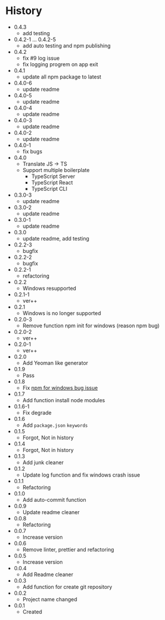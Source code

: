 # History

- 0.4.3
  - add testing
- 0.4.2-1 ... 0.4.2-5
  - add auto testing and npm publishing
- 0.4.2
  - fix #9 log issue
  - fix logging progrem on app exit
- 0.4.1
  - update all npm package to latest
- 0.4.0-6
  - update readme
- 0.4.0-5
  - update readme
- 0.4.0-4
  - update readme
- 0.4.0-3
  - update readme
- 0.4.0-2
  - update readme
- 0.4.0-1
  - fix bugs
- 0.4.0
  - Translate JS -> TS
  - Support multiple boilerplate
    - TypeScript Server
    - TypeScript React
    - TypeScript CLI
- 0.3.0-3
  - update readme
- 0.3.0-2
  - update readme
- 0.3.0-1
  - update readme
- 0.3.0
  - update readme, add testing
- 0.2.2-3
  - bugfix
- 0.2.2-2
  - bugfix
- 0.2.2-1
  - refactoring
- 0.2.2
  - Windows resupported
- 0.2.1-1
  - ver++
- 0.2.1
  - Windows is no longer supported
- 0.2.0-3
  - Remove function npm init for windows (reason npm bug)
- 0.2.0-2
  - ver++
- 0.2.0-1
  - ver++
- 0.2.0
  - Add Yeoman like generator
- 0.1.9
  - Pass
- 0.1.8
  - Fix [npm for windows bug issue](https://github.com/npm/cli/issues/1290)
- 0.1.7
  - Add function install node modules
- 0.1.6-1
  - Fix degrade
- 0.1.6
  - Add `package.json` `keywords`
- 0.1.5
  - Forgot, Not in history
- 0.1.4
  - Forgot, Not in history
- 0.1.3
  - Add junk cleaner
- 0.1.2
  - Update log function and fix windows crash issue
- 0.1.1
  - Refactoring
- 0.1.0
  - Add auto-commit function
- 0.0.9
  - Update readme cleaner
- 0.0.8
  - Refactoring
- 0.0.7
  - Increase version
- 0.0.6
  - Remove linter, prettier and refactoring
- 0.0.5
  - Increase version
- 0.0.4
  - Add Readme cleaner
- 0.0.3
  - Add function for create git repository
- 0.0.2
  - Project name changed
- 0.0.1
  - Created
